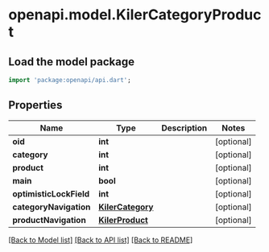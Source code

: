 # openapi.model.KilerCategoryProduct

## Load the model package
```dart
import 'package:openapi/api.dart';
```

## Properties
Name | Type | Description | Notes
------------ | ------------- | ------------- | -------------
**oid** | **int** |  | [optional] 
**category** | **int** |  | [optional] 
**product** | **int** |  | [optional] 
**main** | **bool** |  | [optional] 
**optimisticLockField** | **int** |  | [optional] 
**categoryNavigation** | [**KilerCategory**](KilerCategory.md) |  | [optional] 
**productNavigation** | [**KilerProduct**](KilerProduct.md) |  | [optional] 

[[Back to Model list]](../README.md#documentation-for-models) [[Back to API list]](../README.md#documentation-for-api-endpoints) [[Back to README]](../README.md)


